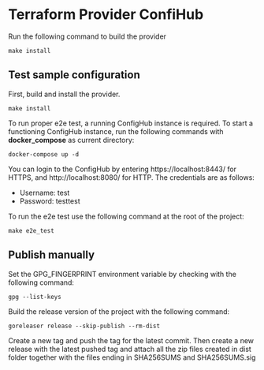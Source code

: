 # Terraform Provider ConfiHub

Run the following command to build the provider

```shell
make install
```

## Test sample configuration

First, build and install the provider.

```shell
make install
```

To run proper e2e test, a running ConfigHub instance is required. To start a functioning ConfigHub instance, run the following commands with __docker_compose__ as current directory:

```shell
docker-compose up -d
```

You can login to the ConfigHub by entering https://localhost:8443/ for HTTPS, and http://localhost:8080/ for HTTP. The credentials are as follows:
* Username: test
* Password: testtest

To run the e2e test use the following command at the root of the project:

```shell
make e2e_test
```

## Publish manually

Set the GPG_FINGERPRINT environment variable by checking with the following command:
```shell
gpg --list-keys
```

Build the release version of the project with the following command:

```shell
goreleaser release --skip-publish --rm-dist
```

Create a new tag and push the tag for the latest commit. Then create a new release with the latest pushed tag and attach all the zip files created in dist folder together with the files ending in SHA256SUMS and SHA256SUMS.sig